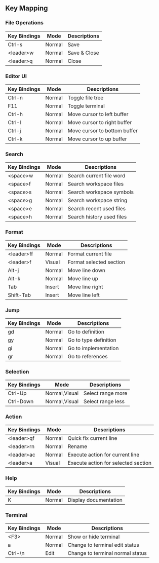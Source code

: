 ## Key Mapping

### File Operations

|Key Bindings|Mode|Descriptions|
|---|---|---|
|Ctrl-s|Normal|Save|
|\<leader\>w|Normal|Save & Close|
|\<leader\>q|Normal|Close|

### Editor UI

|Key Bindings|Mode|Descriptions|
|---|---|---|
|Ctrl-n|Normal|Toggle file tree|
|F11|Normal|Toggle terminal|
|Ctrl-h|Normal|Move cursor to left buffer|
|Ctrl-l|Normal|Move cursor to right buffer|
|Ctrl-j|Normal|Move cursor to bottom buffer|
|Ctrl-k|Normal|Move cursor to up buffer|

### Search

|Key Bindings|Mode|Descriptions|
|---|---|---|
|\<space\>w|Normal|Search current file word|
|\<space\>f|Normal|Search workspace files|
|\<space\>s|Normal|Search workspace symbols|
|\<space\>g|Normal|Search workspace string|
|\<space\>e|Normal|Search recent used files|
|\<space\>h|Normal|Search history used files|

### Format

|Key Bindings|Mode|Descriptions|
|---|---|---|
|\<leader\>ff|Normal|Format current file|
|\<leader\>f|Visual|Format selected section|
|Alt-j|Normal|Move line down|
|Alt-k|Normal|Move line up|
|Tab|Insert|Move line right|
|Shift-Tab|Insert|Move line left|

### Jump

|Key Bindings|Mode|Descriptions|
|---|---|---|
|gd|Normal|Go to definition|
|gy|Normal|Go to type definition|
|gi|Normal|Go to implementation|
|gr|Normal|Go to references|

### Selection

|Key Bindings|Mode|Descriptions|
|---|---|---|
|Ctrl-Up|Normal,Visual|Select range more|
|Ctrl-Down|Normal,Visual|Select range less|

### Action

|Key Bindings|Mode|Descriptions|
|---|---|---|
|\<leader\>qf|Normal|Quick fix current line|
|\<leader\>rn|Normal|Rename|
|\<leader\>ac|Normal|Execute action for current line|
|\<leader\>a|Visual|Execute action for selected section|

### Help

|Key Bindings|Mode|Descriptions|
|---|---|---|
|K|Normal|Display documentation|

### Terminal
|Key Bindings|Mode|Descriptions|
|---|---|---|
|\<F3>|Normal|Show or hide terminal|
|a|Normal|Change to terminal edit status|
|Ctrl-\\n|Edit|Change to terminal normal status|

